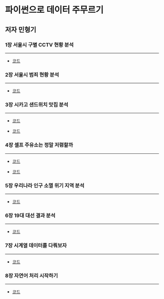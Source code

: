 파이썬으로 데이터 주무르기
============================
저자 민형기
-----------------------------


### 1장 서울시 구별 CCTV 현황 분석
- - -
- [코드](https://github.com/alstn2468/Python_Data_Science/blob/master/source_code/Chapter_1_Seoul_CCTV_Data.ipynb)


### 2장 서울시 범죄 현황 분석
- - -
- [코드](https://github.com/alstn2468/Python_Data_Science/blob/master/source_code/Chapter_2_Seoul_Crime_Data.ipynb)


### 3장 시카고 샌드위치 맛집 분석
- - -
- [코드](https://github.com/alstn2468/Python_Data_Science/blob/master/source_code/Chapter_3_1_Web_Parsing_Example.ipynb)

- [코드](https://github.com/alstn2468/Python_Data_Science/blob/master/source_code/Chapter_3_2_Naver_Movie_Rank.ipynb)


### 4장 셀프 주유소는 정말 저렴할까
- - -
- [코드](https://github.com/alstn2468/Python_Data_Science/blob/master/source_code/Chapter_4_1_Selenium_Naver_Login.ipynb)

- [코드](https://github.com/alstn2468/Python_Data_Science/blob/master/source_code/Chapter_4_2_Self_Oil_Station_Price.ipynb)

### 5장 우리나라 인구 소멸 위기 지역 분석
- - -
- [코드](https://github.com/alstn2468/Python_Data_Science/blob/master/source_code/Chapter_5_Population_Using_Korea_Map.ipynb)


### 6장 19대 대선 결과 분석
- - -
- [코드](https://github.com/alstn2468/Python_Data_Science/blob/master/source_code/Chapter_6_Election_Result.ipynb)


### 7장 시계열 데이터를 다뤄보자
- - -
- [코드](https://github.com/alstn2468/Python_Data_Science/blob/master/source_code/Chapter_7_Time_Series_Data_Handle.ipynb)


### 8장 자연어 처리 시작하기
- - -
- [코드](https://github.com/alstn2468/Python_Data_Science/blob/master/source_code)

